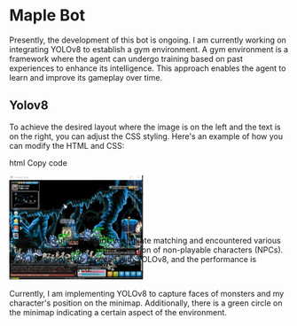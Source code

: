# Maple Bot

Presently, the development of this bot is ongoing. I am currently working on integrating YOLOv8 to establish a gym environment. A gym environment is a framework where the agent can undergo training based on past experiences to enhance its intelligence. This approach enables the agent to learn and improve its gameplay over time.

## Yolov8 

To achieve the desired layout where the image is on the left and the text is on the right, you can adjust the CSS styling. Here's an example of how you can modify the HTML and CSS:

html
Copy code
<div style="position: relative; display: flex; align-items: flex-start;">
    <!-- Image on the left -->
    <div style="width: 50%;">
        <img src="https://github.com/Whiteii/Maple_Bot/blob/main/Images/maplestory_background.JPG" alt="Image 2" width="400"/>
    </div>
    <!-- Text on the right -->
    <div style="width: 50%; padding-left: 20px;">
        <p style="position: absolute; bottom: 0; left: 0;">
            Before, I had utilized OpenCV template matching and encountered various limitations, particularly in the detection of non-playable characters (NPCs). Now, I have opted to proceed with YOLOv8, and the performance is significantly improved.
        </p>
    </div>
</div>



Currently, I am implementing YOLOv8 to capture faces of monsters and my character's position on the minimap. Additionally, there is a green circle on the minimap indicating a certain aspect of the environment.
